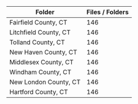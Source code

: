 | Folder                |   Files / Folders |
|-----------------------|-------------------|
| Fairfield County, CT  |               146 |
| Litchfield County, CT |               146 |
| Tolland County, CT    |               146 |
| New Haven County, CT  |               146 |
| Middlesex County, CT  |               146 |
| Windham County, CT    |               146 |
| New London County, CT |               146 |
| Hartford County, CT   |               146 |